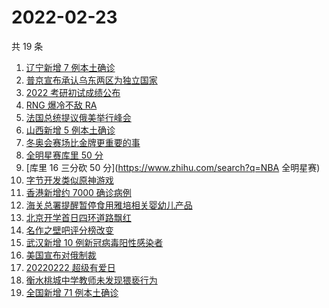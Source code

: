 # 2022-02-23

共 19 条

<!-- BEGIN ZHIHUSEARCH -->
<!-- 最后更新时间 Wed Feb 23 2022 06:09:10 GMT+0800 (China Standard Time) -->
1. [辽宁新增 7 例本土确诊](https://www.zhihu.com/search?q=辽宁新增)
1. [普京宣布承认乌东两区为独立国家](https://www.zhihu.com/search?q=俄罗斯乌克兰)
1. [2022 考研初试成绩公布](https://www.zhihu.com/search?q=考研成绩)
1. [RNG 爆冷不敌 RA](https://www.zhihu.com/search?q=rng)
1. [法国总统提议俄美举行峰会](https://www.zhihu.com/search?q=法国总统提议)
1. [山西新增 5 例本土确诊](https://www.zhihu.com/search?q=山西新增)
1. [冬奥会赛场比金牌更重要的事](https://www.zhihu.com/search?q=冬奥会赛场)
1. [全明星赛库里 50 分](https://www.zhihu.com/search?q=全明星)
1. [库里 16 三分砍 50 分](https://www.zhihu.com/search?q=NBA 全明星赛)
1. [字节开发类似原神游戏](https://www.zhihu.com/search?q=原神)
1. [香港新增约 7000 确诊病例](https://www.zhihu.com/search?q=香港疫情)
1. [海关总署提醒暂停食用雅培相关婴幼儿产品](https://www.zhihu.com/search?q=雅培)
1. [北京开学首日四环道路飘红](https://www.zhihu.com/search?q=北京开学)
1. [名作之壁吧评分榜改变](https://www.zhihu.com/search?q=名作之壁吧)
1. [武汉新增 10 例新冠病毒阳性感染者](https://www.zhihu.com/search?q=武汉新增)
1. [美国宣布对俄制裁](https://www.zhihu.com/search?q=美国制裁俄罗斯)
1. [20220222 超级有爱日](https://www.zhihu.com/search?q=20220222)
1. [衡水桃城中学教师未发现猥亵行为](https://www.zhihu.com/search?q=衡水桃城中学)
1. [全国新增 71 例本土确诊](https://www.zhihu.com/search?q=全国新增)
<!-- END ZHIHUSEARCH -->

